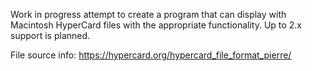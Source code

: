 Work in progress attempt to create a program that can display with Macintosh HyperCard files with the appropriate functionality. Up to 2.x support is planned.

File source info: https://hypercard.org/hypercard_file_format_pierre/
